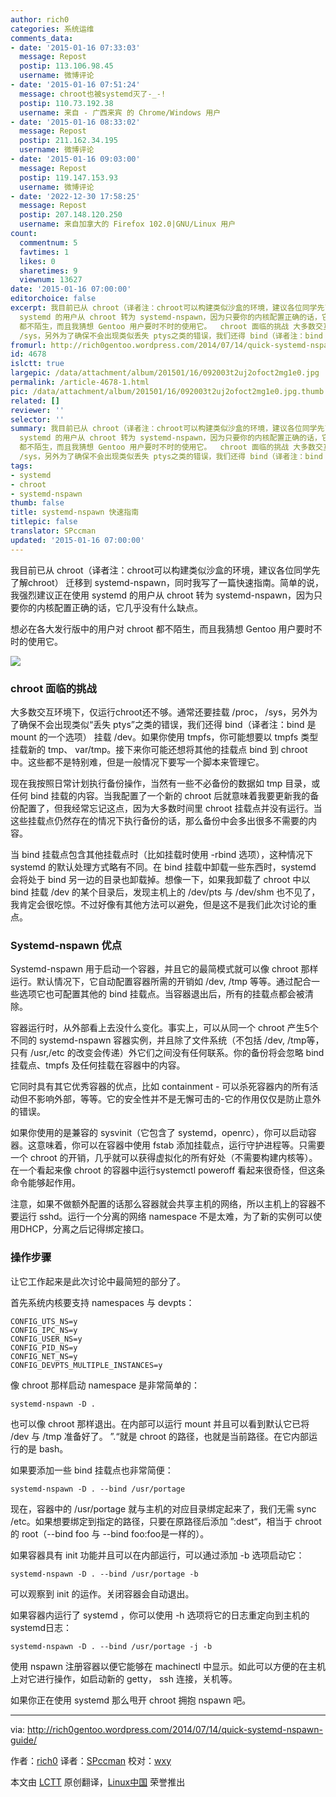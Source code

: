 ```yaml
---
author: rich0
categories: 系统运维
comments_data:
- date: '2015-01-16 07:33:03'
  message: Repost
  postip: 113.106.98.45
  username: 微博评论
- date: '2015-01-16 07:51:24'
  message: chroot也被systemd灭了-_-!
  postip: 110.73.192.38
  username: 来自 - 广西来宾 的 Chrome/Windows 用户
- date: '2015-01-16 08:33:02'
  message: Repost
  postip: 211.162.34.195
  username: 微博评论
- date: '2015-01-16 09:03:00'
  message: Repost
  postip: 119.147.153.93
  username: 微博评论
- date: '2022-12-30 17:58:25'
  message: Repost
  postip: 207.148.120.250
  username: 来自加拿大的 Firefox 102.0|GNU/Linux 用户
count:
  commentnum: 5
  favtimes: 1
  likes: 0
  sharetimes: 9
  viewnum: 13627
date: '2015-01-16 07:00:00'
editorchoice: false
excerpt: 我目前已从 chroot（译者注：chroot可以构建类似沙盒的环境，建议各位同学先了解chroot） 迁移到 systemd-nspawn，同时我写了一篇快速指南。简单的说，我强烈建议正在使用
  systemd 的用户从 chroot 转为 systemd-nspawn，因为只要你的内核配置正确的话，它几乎没有什么缺点。 想必在各大发行版中的用户对 chroot
  都不陌生，而且我猜想 Gentoo 用户要时不时的使用它。  chroot 面临的挑战 大多数交互环境下，仅运行chroot还不够。通常还要挂载 /proc，
  /sys，另外为了确保不会出现类似丢失 ptys之类的错误，我们还得 bind（译者注：bind 是
fromurl: http://rich0gentoo.wordpress.com/2014/07/14/quick-systemd-nspawn-guide/
id: 4678
islctt: true
largepic: /data/attachment/album/201501/16/092003t2uj2ofoct2mg1e0.jpg
permalink: /article-4678-1.html
pic: /data/attachment/album/201501/16/092003t2uj2ofoct2mg1e0.jpg.thumb.jpg
related: []
reviewer: ''
selector: ''
summary: 我目前已从 chroot（译者注：chroot可以构建类似沙盒的环境，建议各位同学先了解chroot） 迁移到 systemd-nspawn，同时我写了一篇快速指南。简单的说，我强烈建议正在使用
  systemd 的用户从 chroot 转为 systemd-nspawn，因为只要你的内核配置正确的话，它几乎没有什么缺点。 想必在各大发行版中的用户对 chroot
  都不陌生，而且我猜想 Gentoo 用户要时不时的使用它。  chroot 面临的挑战 大多数交互环境下，仅运行chroot还不够。通常还要挂载 /proc，
  /sys，另外为了确保不会出现类似丢失 ptys之类的错误，我们还得 bind（译者注：bind 是
tags:
- systemd
- chroot
- systemd-nspawn
thumb: false
title: systemd-nspawn 快速指南
titlepic: false
translator: SPccman
updated: '2015-01-16 07:00:00'
---
```


我目前已从 chroot（译者注：chroot可以构建类似沙盒的环境，建议各位同学先了解chroot） 迁移到 systemd-nspawn，同时我写了一篇快速指南。简单的说，我强烈建议正在使用 systemd 的用户从 chroot 转为 systemd-nspawn，因为只要你的内核配置正确的话，它几乎没有什么缺点。


想必在各大发行版中的用户对 chroot 都不陌生，而且我猜想 Gentoo 用户要时不时的使用它。


![](/data/attachment/album/201501/16/092003t2uj2ofoct2mg1e0.jpg)


### chroot 面临的挑战


大多数交互环境下，仅运行chroot还不够。通常还要挂载 /proc， /sys，另外为了确保不会出现类似“丢失 ptys”之类的错误，我们还得 bind（译者注：bind 是 mount 的一个选项） 挂载 /dev。如果你使用 tmpfs，你可能想要以 tmpfs 类型挂载新的 tmp、 var/tmp。接下来你可能还想将其他的挂载点 bind 到 chroot 中。这些都不是特别难，但是一般情况下要写一个脚本来管理它。


现在我按照日常计划执行备份操作，当然有一些不必备份的数据如 tmp 目录，或任何 bind 挂载的内容。当我配置了一个新的 chroot 后就意味着我要更新我的备份配置了，但我经常忘记这点，因为大多数时间里 chroot 挂载点并没有运行。当这些挂载点仍然存在的情况下执行备份的话，那么备份中会多出很多不需要的内容。


当 bind 挂载点包含其他挂载点时（比如挂载时使用 -rbind 选项），这种情况下 systemd 的默认处理方式略有不同。在 bind 挂载中卸载一些东西时，systemd 会将处于 bind 另一边的目录也卸载掉。想像一下，如果我卸载了 chroot 中以 bind 挂载 /dev 的某个目录后，发现主机上的 /dev/pts 与 /dev/shm 也不见了，我肯定会很吃惊。不过好像有其他方法可以避免，但是这不是我们此次讨论的重点。


### Systemd-nspawn 优点


Systemd-nspawn 用于启动一个容器，并且它的最简模式就可以像 chroot 那样运行。默认情况下，它自动配置容器所需的开销如 /dev, /tmp 等等。通过配合一些选项它也可配置其他的 bind 挂载点。当容器退出后，所有的挂载点都会被清除。


容器运行时，从外部看上去没什么变化。事实上，可以从同一个 chroot 产生5个不同的 systemd-nspawn 容器实例，并且除了文件系统（不包括 /dev, /tmp等，只有 /usr,/etc 的改变会传递）外它们之间没有任何联系。你的备份将会忽略 bind 挂载点、tmpfs 及任何挂载在容器中的内容。


它同时具有其它优秀容器的优点，比如 containment - 可以杀死容器内的所有活动但不影响外部，等等。它的安全性并不是无懈可击的-它的作用仅仅是防止意外的错误。


如果你使用的是兼容的 sysvinit（它包含了 systemd，openrc），你可以启动容器。这意味着，你可以在容器中使用 fstab 添加挂载点，运行守护进程等。只需要一个 chroot 的开销，几乎就可以获得虚拟化的所有好处（不需要构建内核等）。在一个看起来像 chroot 的容器中运行systemctl poweroff 看起来很奇怪，但这条命令能够起作用。


注意，如果不做额外配置的话那么容器就会共享主机的网络，所以主机上的容器不要运行 sshd。运行一个分离的网络 namespace 不是太难，为了新的实例可以使用DHCP，分离之后记得绑定接口。


### 操作步骤


让它工作起来是此次讨论中最简短的部分了。


首先系统内核要支持 namespaces 与 devpts：



```
CONFIG_UTS_NS=y
CONFIG_IPC_NS=y
CONFIG_USER_NS=y
CONFIG_PID_NS=y
CONFIG_NET_NS=y
CONFIG_DEVPTS_MULTIPLE_INSTANCES=y

```

像 chroot 那样启动 namespace 是非常简单的：



```
systemd-nspawn -D .

```

也可以像 chroot 那样退出。在内部可以运行 mount 并且可以看到默认它已将 /dev 与 /tmp 准备好了。 ”.“就是 chroot 的路径，也就是当前路径。在它内部运行的是 bash。


如果要添加一些 bind 挂载点也非常简便：



```
systemd-nspawn -D . --bind /usr/portage

```

现在，容器中的 /usr/portage 就与主机的对应目录绑定起来了，我们无需 sync /etc。如果想要绑定到指定的路径，只要在原路径后添加 ”:dest“，相当于 chroot 的 root（--bind foo 与 --bind foo:foo是一样的）。


如果容器具有 init 功能并且可以在内部运行，可以通过添加 -b 选项启动它：



```
systemd-nspawn -D . --bind /usr/portage -b

```

可以观察到 init 的运作。关闭容器会自动退出。


如果容器内运行了 systemd ，你可以使用 -h 选项将它的日志重定向到主机的systemd日志：



```
systemd-nspawn -D . --bind /usr/portage -j -b

```

使用 nspawn 注册容器以便它能够在 machinectl 中显示。如此可以方便的在主机上对它进行操作，如启动新的 getty， ssh 连接，关机等。


如果你正在使用 systemd 那么甩开 chroot 拥抱 nspawn 吧。




---


via: <http://rich0gentoo.wordpress.com/2014/07/14/quick-systemd-nspawn-guide/>


作者：[rich0](http://rich0gentoo.wordpress.com/) 译者：[SPccman](https://github.com/SPccman) 校对：[wxy](https://github.com/wxy)


本文由 [LCTT](https://github.com/LCTT/TranslateProject) 原创翻译，[Linux中国](http://linux.cn/) 荣誉推出